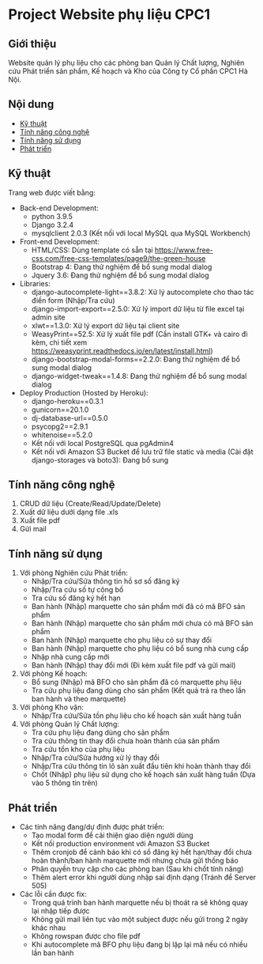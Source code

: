 # Project Website phụ liệu CPC1

## Giới thiệu
Website quản lý phụ liệu cho các phòng ban Quản lý Chất lượng, Nghiên cứu Phát triển sản phẩm, Kế hoạch và Kho của Công ty Cổ phần CPC1 Hà Nội.

## Nội dung
* [Kỹ thuật](#kythuat)
* [Tính năng công nghệ](#congnghe)
* [Tính năng sử dụng](#sudung)
* [Phát triển](#phattrien)

<a name="kythuat"/></a>
## Kỹ thuật
Trang web được viết bằng:
* Back-end Development:
  * python 3.9.5
  * Django 3.2.4
  * mysqlclient 2.0.3 (Kết nối với local MySQL qua MySQL Workbench)  
* Front-end Development:
  * HTML/CSS: Dùng template có sẵn tại https://www.free-css.com/free-css-templates/page9/the-green-house
  * Bootstrap 4: Đang thử nghiệm để bổ sung modal dialog
  * Jquery 3.6: Đang thử nghiệm để bổ sung modal dialog
* Libraries:
  * django-autocomplete-light==3.8.2: Xử lý autocomplete cho thao tác điền form (Nhập/Tra cứu)
  * django-import-export==2.5.0: Xử lý import dữ liệu từ file excel tại admin site
  * xlwt==1.3.0: Xử lý export dữ liệu tại client site
  * WeasyPrint==52.5: Xử lý xuất file pdf (Cần install GTK+ và cairo đi kèm, chi tiết xem https://weasyprint.readthedocs.io/en/latest/install.html)
  * django-bootstrap-modal-forms==2.2.0: Đang thử nghiệm để bổ sung modal dialog
  * django-widget-tweak==1.4.8: Đang thử nghiệm để bổ sung modal dialog
* Deploy Production (Hosted by Heroku):
  * django-heroku==0.3.1
  * gunicorn==20.1.0
  * dj-database-url==0.5.0
  * psycopg2==2.9.1
  * whitenoise==5.2.0
  * Kết nối với local PostgreSQL qua pgAdmin4
  * Kết nối với Amazon S3 Bucket để lưu trữ file static và media (Cài đặt django-storages và boto3): Đang bổ sung


<a name="congnghe"/></a>
## Tính năng công nghệ
1. CRUD dữ liệu (Create/Read/Update/Delete)
2. Xuất dữ liệu dưới dạng file .xls
3. Xuất file pdf
4. Gửi mail

<a name="sudung"/></a>
## Tính năng sử dụng
1. Với phòng Nghiên cứu Phát triển:
    *  Nhập/Tra cứu/Sửa thông tin hồ sơ số đăng ký
    *  Nhập/Tra cứu số tự công bố
    *  Tra cứu số đăng ký hết hạn
    *  Ban hành (Nhập) marquette cho sản phẩm mới đã có mã BFO sản phẩm
    *  Ban hành (Nhập) marquette cho sản phẩm mới chưa có mã BFO sản phẩm
    *  Ban hành (Nhập) marquette cho phụ liệu có sự thay đổi
    *  Ban hành (Nhập) marquette cho phụ liệu có bổ sung nhà cung cấp
    *  Nhập nhà cung cấp mới
    *  Ban hành (Nhập) thay đổi mới (Đi kèm xuất file pdf và gửi mail)
2. Với phòng Kế hoạch:
    * Bổ sung (Nhập) mã BFO cho sản phẩm đã có marquette phụ liệu
    * Tra cứu phụ liệu đang dùng cho sản phẩm (Kết quả trả ra theo lần ban hành và theo marquette)
3. Với phòng Kho vận:
    * Nhập/Tra cứu/Sửa tồn phụ liệu cho kế hoạch sản xuất hàng tuần
4. Với phòng Quản lý Chất lượng:
    * Tra cứu phụ liệu đang dùng cho sản phẩm
    * Tra cứu thông tin thay đổi chưa hoàn thành của sản phẩm
    * Tra cứu tồn kho của phụ liệu
    * Nhập/Tra cứu/Sửa hướng xử lý thay đổi
    * Nhập/Tra cứu thông tin lô sản xuất đầu tiên khi hoàn thành thay đổi
    * Chốt (Nhập) phụ liệu sử dụng cho kế hoạch sản xuất hàng tuần (Dựa vào 5 thông tin trên)

<a name="phattrien"/></a>
## Phát triển
* Các tính năng đang/dự định được phát triển:
  * Tạo modal form để cải thiện giao diện người dùng
  * Kết nối production environment với Amazon S3 Bucket
  * Thêm cronjob để cảnh báo khi có số đăng ký hết hạn/thay đổi chưa hoàn thành/ban hành marquette mới nhưng chưa gửi thống báo
  * Phân quyền truy cập cho các phòng ban (Sau khi chốt tính năng)
  * Thêm alert error khi người dùng nhập sai định dạng (Tránh để Server 505)
* Các lỗi cần được fix:
  * Trong quá trình ban hành marquette nếu bị thoát ra sẽ không quay lại nhập tiếp được
  * Không gửi mail liên tục vào một subject được nếu gửi trong 2 ngày khác nhau
  * Không rowspan được cho file pdf
  * Khi autocomplete mã BFO phụ liệu đang bị lặp lại mã nếu có nhiều lần ban hành


